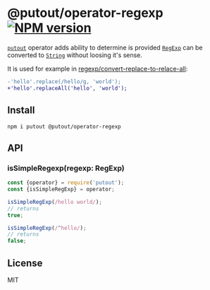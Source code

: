 # @putout/operator-regexp [![NPM version][NPMIMGURL]][NPMURL]

[NPMIMGURL]: https://img.shields.io/npm/v/@putout/operator-regexp.svg?style=flat&longCache=true
[NPMURL]: https://npmjs.org/package/@putout/operator-regexp "npm"

[`putout`](https://github.com/coderaiser/putout) operator adds ability to determine is provided [`RegExp`](https://developer.mozilla.org/en-US/docs/Web/JavaScript/Reference/Global_Objects/RegExp) can be
converted to [`String`](https://developer.mozilla.org/en-US/docs/Web/JavaScript/Reference/Global_Objects/String) without loosing it's sense.

It is used for example in [regexp/convert-replace-to-relace-all](https://github.com/coderaiser/putout/tree/master/packages/plugin-regexp#regexpconvert-replace-to-replace-all):

```diff
-'hello'.replace(/hello/g, 'world');
+'hello'.replaceAll('hello', 'world');
```

## Install

```
npm i putout @putout/operator-regexp
```

## API

### isSimpleRegexp(regexp: RegExp)

```js
const {operator} = require('putout');
const {isSimpleRegExp} = operator;

isSimpleRegExp(/hello world/);
// returns
true;

isSimpleRegExp(/^hello/);
// returns
false;
```

## License

MIT
